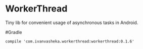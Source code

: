 # WorkerThread

Tiny lib for convenient usage of asynchronous tasks in Android.

#Gradle

`compile 'com.ivanvasheka.workerthread:workerthread:0.1.6'`
